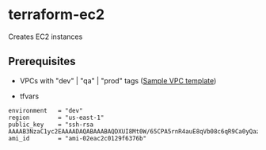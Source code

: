 # terraform-ec2
Creates EC2 instances

## Prerequisites
- VPCs with "dev" | "qa" | "prod" tags ([Sample VPC template](https://github.com/ikambarov/terraform-vpc))

- tfvars
```
environment   = "dev"	
region        = "us-east-1"	
public_key    = "ssh-rsa AAAAB3NzaC1yc2EAAAADAQABAAABAQDXUI8Mt0W/65CPA5rnR4auE8qVb08c6qR9Ca0yQaz9xM6EuShYX8jmktYbrdCIkZTMXbRF58CkWID/NHjYX4ZWZHwLi5uf2RfQegF67+kv6yJ2cgG4AsxUmWqlznxvm9615r8tpzBkKgsya58H+4aPRKqLJmhRm3ZZCa7t2HE7S+RR7fq+WtaQ3BMaKog9AVfHSEP8Gp4Ho7WUv5YlLXu5hlYC+m2oxrSCqXRFIhDtDuyphkzS93gDy8EVBkWnJFkoXT2LbVydcJaNCpEdjB1YFEEc1kMOXCAZ0w5N8PiWgdlY0lPeRXdH1RLX+WCM5FVOT9ujrq8PTQSYIkl2pek3"	
ami_id        = "ami-02eac2c0129f6376b"
```
